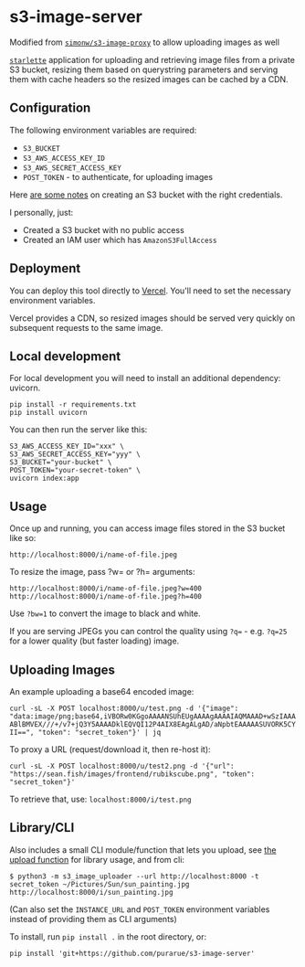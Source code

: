 # s3-image-server

Modified from [`simonw/s3-image-proxy`](https://github.com/simonw/s3-image-proxy) to allow uploading images as well

[`starlette`](https://www.starlette.io/) application for uploading and retrieving image files from a private S3 bucket, resizing them based on querystring parameters and serving them with cache headers so the resized images can be cached by a CDN.

## Configuration

The following environment variables are required:

- `S3_BUCKET`
- `S3_AWS_ACCESS_KEY_ID`
- `S3_AWS_SECRET_ACCESS_KEY`
- `POST_TOKEN` - to authenticate, for uploading images

Here [are some notes](https://github.com/dogsheep/dogsheep-photos/issues/4) on creating an S3 bucket with the right credentials.

I personally, just:

- Created a S3 bucket with no public access
- Created an IAM user which has `AmazonS3FullAccess`

## Deployment

You can deploy this tool directly to [Vercel](https://vercel.com/). You'll need to set the necessary environment variables.

Vercel provides a CDN, so resized images should be served very quickly on subsequent requests to the same image.

## Local development

For local development you will need to install an additional dependency: uvicorn.

    pip install -r requirements.txt
    pip install uvicorn

You can then run the server like this:

    S3_AWS_ACCESS_KEY_ID="xxx" \
    S3_AWS_SECRET_ACCESS_KEY="yyy" \
    S3_BUCKET="your-bucket" \
    POST_TOKEN="your-secret-token" \
    uvicorn index:app

## Usage

Once up and running, you can access image files stored in the S3 bucket like so:

    http://localhost:8000/i/name-of-file.jpeg

To resize the image, pass ?w= or ?h= arguments:

    http://localhost:8000/i/name-of-file.jpeg?w=400
    http://localhost:8000/i/name-of-file.jpeg?h=400

Use `?bw=1` to convert the image to black and white.

If you are serving JPEGs you can control the quality using `?q=` - e.g. `?q=25` for a lower quality (but faster loading) image.

## Uploading Images

An example uploading a base64 encoded image:

`curl -sL -X POST localhost:8000/u/test.png -d '{"image": "data:image/png;base64,iVBORw0KGgoAAAANSUhEUgAAAAgAAAAIAQMAAAD+wSzIAAAABlBMVEX///+/v7+jQ3Y5AAAADklEQVQI12P4AIX8EAgALgAD/aNpbtEAAAAASUVORK5CYII==", "token": "secret_token"}' | jq`

To proxy a URL (request/download it, then re-host it):

`curl -sL -X POST localhost:8000/u/test2.png -d '{"url": "https://sean.fish/images/frontend/rubikscube.png", "token": "secret_token"}'`

To retrieve that, use: `localhost:8000/i/test.png`

## Library/CLI

Also includes a small CLI module/function that lets you upload, see [the upload function](./s3_image_uploader/__init__.py) for library usage, and from cli:

```
$ python3 -m s3_image_uploader --url http://localhost:8000 -t secret_token ~/Pictures/Sun/sun_painting.jpg
http://localhost:8000/i/sun_painting.jpg
```

(Can also set the `INSTANCE_URL` and `POST_TOKEN` environment variables instead of providing them as CLI arguments)

To install, run `pip install .` in the root directory, or:

```
pip install 'git+https://github.com/purarue/s3-image-server'
```
